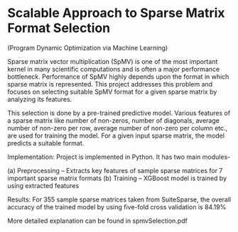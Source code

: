 # Scalable Approach to Sparse Matrix Format Selection
(Program Dynamic Optimization via Machine Learning)

Sparse matrix vector multiplication (SpMV) is one of the most important kernel in many scientific computations and is often a major performance bottleneck. Performance of SpMV highly depends upon the format in which sparse matrix is represented. This project addresses this problem and focuses on selecting suitable SpMV format for a given sparse matrix by analyzing its features.

This selection is done by a pre-trained predictive model. Various features of a sparse matrix like number of non-zeros, number of diagonals, average number of non-zero per row, average number of non-zero per column etc., are used for training the model. For a given input sparse matrix, the model predicts a suitable format.

Implementation: Project is implemented in Python. It has two main modules-

(a)	Preprocessing – Extracts key features of sample sparse matrices for 7 important sparse matrix formats 
(b)	Training – XGBoost model is trained by using extracted features

Results: For 355 sample sparse matrices taken from SuiteSparse, the overall accuracy of the trained model by using five-fold cross validation is 84.19%

More detailed explanation can be found in spmvSelection.pdf